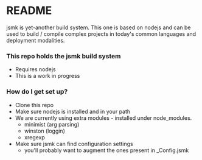 # README #

jsmk is yet-another build system. This one is based on nodejs and can be used
to build / compile complex projects in today's common languages and deployment modalities.

### This repo holds the jsmk build system ###

* Requires nodejs
* This is a work in progress

### How do I get set up? ###

* Clone this repo
* Make sure nodejs is installed and in your path
* We are currently using extra modules - installed under node_modules.
    * minimist (arg parsing)
    * winston (loggin)
    * xregexp
* Make sure jsmk can find configuration settings
    * you'll probably want to augment the ones present in _Config.jsmk
